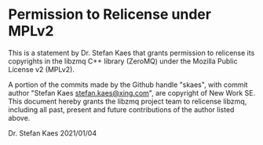 # Permission to Relicense under MPLv2

This is a statement by Dr. Stefan Kaes that grants permission to relicense its
copyrights in the libzmq C++ library (ZeroMQ) under the Mozilla Public License
v2 (MPLv2).

A portion of the commits made by the Github handle "skaes", with commit author
"Stefan Kaes <stefan.kaes@xing.com>", are copyright of New Work SE.  This
document hereby grants the libzmq project team to relicense libzmq, including
all past, present and future contributions of the author listed above.

Dr. Stefan Kaes
2021/01/04
